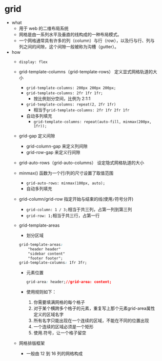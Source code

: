 # grid

- what
    - 用于 web 的二维布局系统
    - 网格是由一系列水平及垂直的线构成的一种布局模式。
    - 一个网格通常具有许多的列（column）与行（row），以及行与行、列与列之间的间隙，这个间隙一般被称为沟槽（gutter）。
- how
    - `display: flex`
    - grid-template-columns（grid-template-rows） 定义显式网格轨道的大小
        - `grid-template-columns: 200px 200px 200px;`
        - `grid-template-columns: 2fr 1fr 1fr;`
            - 按比例划分空间，比例为 2:1:1
        - `grid-template-columns: repeat(2, 2fr 1fr)`
            - 相当于`grid-template-columns: 2fr 1fr 2fr 1fr`
        - 自动多列填充
            - `grid-template-columns: repeat(auto-fill, minmax(200px, 1fr));`
    - grid-gap 定义间隙
        - grid-column-gap 来定义列间隙
        - grid-row-gap 来定义行间隙
    - grid-auto-rows（grid-auto-columns） 设定隐式网格轨道的大小
    - minmax() 函数为一个行/列的尺寸设置了取值范围
        - `grid-auto-rows: minmax(100px, auto);`
        - 自动多列填充
    - grid-column/grid-row 指定开始与结束的线(使用`/`符号分开)
        - `grid-column: 1 / 3;`相当于共三列，占第一列到第三列
        - `grid-row: 1;`相当于共三行，占第一行
    - grid-template-areas
        - 划分区域

        ```css
        grid-template-areas:
            "header header"
            "sidebar content"
            "footer footer";
        grid-template-columns: 1fr 3fr;
        ```

        - 元素位置

            ```css
            grid-area: header;//grid-area: content;
            ```

        - 使用规则如下：
            1. 你需要填满网格的每个格子
            2. 对于某个横跨多个格子的元素，重复写上那个元素grid-area属性定义的区域名字
            3. 所有名字只能出现在一个连续的区域，不能在不同的位置出现
            4. 一个连续的区域必须是一个矩形
            5. 使用.符号，让一个格子留空
    - 网格排版框架
        - 一般由 12 到 16 列的网格构成
